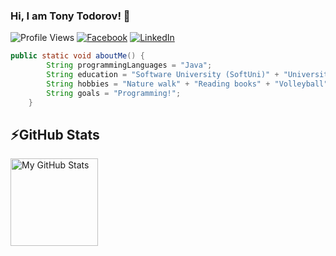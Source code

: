 ### Hi, I am Tony Todorov! 👋

![Profile Views](https://komarev.com/ghpvc/?username=tonytodorov&color=blue)
[![Facebook](https://img.shields.io/badge/-Facebook-00B2FF?style=flat-square&logo=Facebook&logoColor=white&style=flat)](https://www.facebook.com/tonytodorovv/)
[![LinkedIn](https://img.shields.io/badge/-LinkedIn-0e76a8?style=flat-square&logo=Linkedin&logoColor=white&style=flat)](https://www.linkedin.com/in/tony-todorov/) 

```java
public static void aboutMe() {
        String programmingLanguages = "Java";
        String education = "Software University (SoftUni)" + "University of Plovdiv, Faculty of Mathematics and Informatics";
        String hobbies = "Nature walk" + "Reading books" + "Volleyball";
        String goals = "Programming!";
    }
```

## ⚡GitHub Stats
<a href="https://github.com/tonytodorov">
  <img height="140em" alt="My GitHub Stats" src="https://github-readme-stats.vercel.app/api/top-langs/?username=tonytodorov&langs_count=6&layout=compact&bg_color=00000000&text_color=3498db&hide_border=true&count_private=true&include_all_commits=true"/>
</a>







